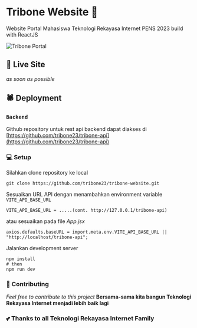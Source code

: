 # Tribone Website 🚀

Website Portal Mahasiswa Teknologi Rekayasa Internet PENS 2023 build with ReactJS

![Tribone Portal](https://i.ibb.co/yh1YCMt/image.png)

## 🐧 Live Site
_as soon as possible_

## 🕷️ Deployment
### `Backend`
Github repository untuk rest api backend dapat diakses di [https://github.com/tribone23/tribone-api](https://github.com/tribone23/tribone-api)

### 💻 Setup

Silahkan clone repository ke local 
```
git clone https://github.com/tribone23/tribone-website.git
```

Sesuaikan URL API dengan menambahkan environment variable `VITE_API_BASE_URL`
```
VITE_API_BASE_URL = .....(cont. http://127.0.0.1/tribone-api)
```

atau sesuaikan pada file *App.jsx*
```
axios.defaults.baseURL = import.meta.env.VITE_API_BASE_URL || "http://localhost/tribone-api";
```

Jalankan development server
```
npm install
# then
npm run dev
```

### 👋 Contributing

 *Feel free to contribute to this project*
 __Bersama-sama kita bangun Teknologi Rekayasa Internet menjadi lebih baik lagi__
 
### 💕 Thanks to all Teknologi Rekayasa Internet Family

